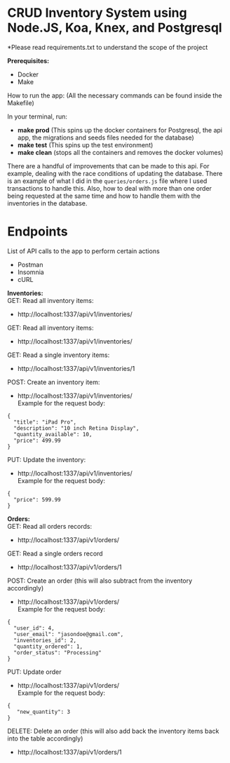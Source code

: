 # CRUD Inventory System using Node.JS, Koa, Knex, and Postgresql

*Please read requirements.txt to understand the scope of the project

<b>Prerequisites:</b>
- Docker
- Make

How to run the app: (All the necessary commands can be found inside the Makefile)

In your terminal, run:
  - <b>make prod</b> (This spins up the docker containers for Postgresql, the api app, the migrations and seeds files needed for the database)
  - <b>make test</b> (This spins up the test environment)
  - <b>make clean</b> (stops all the containers and removes the docker volumes)
  
There are a handful of improvements that can be made to this api. For example, dealing with the race conditions of updating the database. There is an example of what I did in the `queries/orders.js` file where I used transactions to handle this. Also, how to deal with more than one order being requested at the same time and how to handle them with the inventories in the database.


<h1>Endpoints</h1>
List of API calls to the app to perform certain actions

- Postman
- Insomnia
- cURL

<b>Inventories:</b><br>
GET: Read all inventory items:
- http://localhost:1337/api/v1/inventories/ <br>

GET: Read all inventory items:
- http://localhost:1337/api/v1/inventories/ <br>

GET: Read a single inventory items:
- http://localhost:1337/api/v1/inventories/1 <br>

POST: Create an inventory item:
- http://localhost:1337/api/v1/inventories/ <br>
Example for the request body: 
```	
{
  "title": "iPad Pro",
  "description": "10 inch Retina Display",
  "quantity_available": 10,
  "price": 499.99
}
```

PUT: Update the inventory:
- http://localhost:1337/api/v1/inventories/ <br>
Example for the request body:
```
{
  "price": 599.99
}
```  

<b>Orders:</b><br>
GET: Read all orders records:
- http://localhost:1337/api/v1/orders/

GET: Read a single orders record
- http://localhost:1337/api/v1/orders/1

POST: Create an order (this will also subtract from the inventory accordingly)
- http://localhost:1337/api/v1/orders/ <br>
Example for the request body:
```
{
  "user_id": 4,
  "user_email": "jasondoe@gmail.com",
  "inventories_id": 2,
  "quantity_ordered": 1,
  "order_status": "Processing"
}
```
PUT: Update order
- http://localhost:1337/api/v1/orders/ <br>
Example for the request body:
```
{
   "new_quantity": 3
}
```
DELETE: Delete an order (this will also add back the inventory items back into the table accordingly)
- http://localhost:1337/api/v1/orders/1

